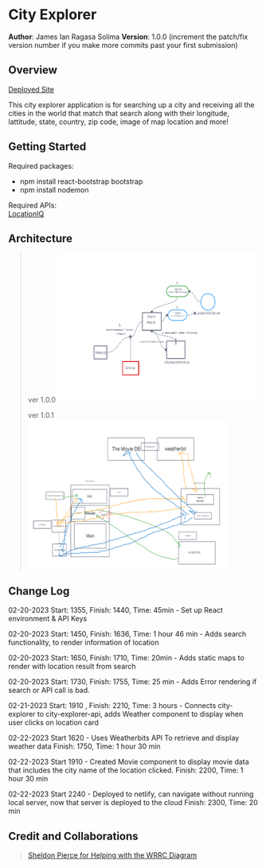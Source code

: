 # City Explorer

**Author**: James Ian Ragasa Solima
**Version**: 1.0.0 (increment the patch/fix version number if you make more commits past your first submission)

## Overview

[Deployed Site](https://james-city-explorer.netlify.app/)

This city explorer application is for searching up a city and receiving all the cities in the world that match that search along with their longitude, lattitude, state, country, zip code, image of map location and more!

<!-- Provide a high level overview of what this application is and why you are building it, beyond the fact that it's an assignment for this class. (i.e. What's your problem domain?) -->

## Getting Started

Required packages:
- npm install react-bootstrap bootstrap
- npm install nodemon

Required APIs:
<br>
[LocationIQ](https://locationiq.com/)
<br>
<!-- What are the steps that a user must take in order to build this app on their own machine and get it running? -->

## Architecture
>ver 1.0.0
><a href="https://projects.invisionapp.com/freehand/document/5EqauWXKO"> <img src="assets/wrrc1.png" width="400" height="300"> </a>
><br>
>
>ver 1.0.1<br>
><img src="./assets/wrrc3.png" width="400" height="300"> </a>
>


<!-- Provide a detailed description of the application design. What technologies (languages, libraries, etc) you're using, and any other relevant design information. -->

## Change Log

02-20-2023 Start: 1355, Finish: 1440, Time: 45min - Set up React environment & API Keys

02-20-2023 Start: 1450, Finish: 1636, Time: 1 hour 46 min - Adds search functionality, to render information of location

02-20-2023 Start: 1650, Finish: 1710, Time: 20min - Adds static maps to render with location result from search

02-20-2023 Start: 1730, Finish: 1755, Time: 25 min - Adds Error rendering if search or API call is bad.

02-21-2023 Start: 1910 , Finish: 2210, Time: 3 hours - Connects city-explorer to city-explorer-api, adds Weather component to display when user clicks on location card

02-22-2023 Start 1620 - Uses Weatherbits API To retrieve and display weather data Finish: 1750, Time: 1 hour 30 min

02-22-2023 Start 1910 - Created Movie component to display movie data that includes the city name of the location clicked. Finish: 2200, Time: 1 hour 30 min

02-22-2023 Start 2240 - Deployed to netlify, can navigate without running local server, now that server is deployed to the cloud Finish: 2300, Time: 20 min

<!-- Use this area to document the iterative changes made to your application as each feature is successfully implemented. Use time stamps. Here's an example:

01-01-2001 4:59pm - Application now has a fully-functional express server, with a GET route for the location resource. -->

## Credit and Collaborations

>[Sheldon Pierce for Helping with the WRRC Diagram](https://github.com/Sheldon-Pierce)
<!-- Give credit (and a link) to other people or resources that helped you build this application. -->


